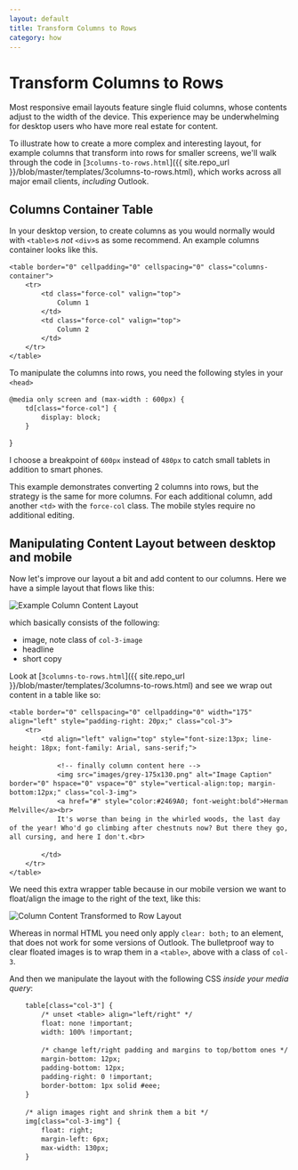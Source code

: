 ```yaml
---
layout: default
title: Transform Columns to Rows
category: how
---
```


# Transform Columns to Rows

Most responsive email layouts feature single fluid columns, whose contents adjust to the width of the device. This experience may be underwhelming for desktop users who have more real estate for content.

To illustrate how to create a more complex and interesting layout, for example columns that transform into rows for smaller screens, we'll walk through the code in [`3columns-to-rows.html`]({{ site.repo_url }}/blob/master/templates/3columns-to-rows.html), which works across all major email clients, *including* Outlook.

## Columns Container Table

In your desktop version, to create columns as you would normally would with `<table>`s _not_ `<div>`s as some recommend.
An example columns container looks like this.


    <table border="0" cellpadding="0" cellspacing="0" class="columns-container">
        <tr>
            <td class="force-col" valign="top">
                Column 1
            </td>
            <td class="force-col" valign="top">
                Column 2
            </td>
        </tr>
    </table>


To manipulate the columns into rows, you need the following styles in your `<head>`


    @media only screen and (max-width : 600px) {
        td[class="force-col"] {
            display: block;
        }
   }


I choose a breakpoint of `600px` instead of `480px` to catch small tablets in addition to smart phones.

This example demonstrates converting 2 columns into rows, but the strategy is the same for more columns. For each additional column, add another `<td>` with the `force-col` class. The mobile styles require no additional editing.

## Manipulating Content Layout between desktop and mobile

Now let's improve our layout a bit and add content to our columns. Here we have a simple layout that flows like this:

![Example Column Content Layout](http://internations.github.com/antwort/images/content-column.png "Example Column Content Layout")

which basically consists of the following:

* image, note class of `col-3-image`
* headline
* short copy


Look at [`3columns-to-rows.html`]({{ site.repo_url }}/blob/master/templates/3columns-to-rows.html) and see we wrap out content in a table like so:


    <table border="0" cellspacing="0" cellpadding="0" width="175" align="left" style="padding-right: 20px;" class="col-3">
        <tr>
            <td align="left" valign="top" style="font-size:13px; line-height: 18px; font-family: Arial, sans-serif;">

                <!-- finally column content here -->
                <img src="images/grey-175x130.png" alt="Image Caption" border="0" hspace="0" vspace="0" style="vertical-align:top; margin-bottom:12px;" class="col-3-img">
                <a href="#" style="color:#2469A0; font-weight:bold">Herman Melville</a><br>
                It's worse than being in the whirled woods, the last day of the year! Who'd go climbing after chestnuts now? But there they go, all cursing, and here I don't.<br>

            </td>
        </tr>
    </table>


We need this extra wrapper table because in our mobile version we want to float/align the image to the right of the text, like this:

![Column Content Transformed to Row Layout](http://internations.github.com/antwort/images/content-row.png "Column Content Transformed to Row Layout")

Whereas in normal HTML you need only apply `clear: both;` to an element, that does not work for some versions of Outlook. The bulletproof way to clear floated images is to wrap them in a `<table>`, above with a class of `col-3`.

And then we manipulate the layout with the following CSS *inside your media query*:


        table[class="col-3"] {
            /* unset <table> align="left/right" */
            float: none !important;
            width: 100% !important;

            /* change left/right padding and margins to top/bottom ones */
            margin-bottom: 12px;
            padding-bottom: 12px;
            padding-right: 0 !important;
            border-bottom: 1px solid #eee;
        }

        /* align images right and shrink them a bit */
        img[class="col-3-img"] {
            float: right;
            margin-left: 6px;
            max-width: 130px;
        }





